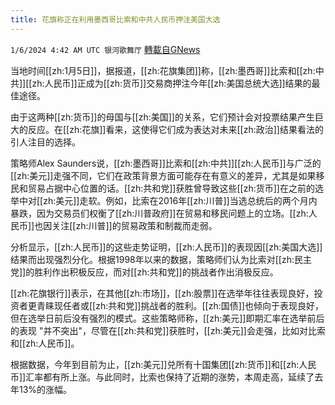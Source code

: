 ```yaml
---
title: 花旗称正在利用墨西哥比索和中共人民币押注美国大选
---
```

`1/6/2024 4:42 AM UTC 银河歌舞厅` [轉載自GNews](https://gnews.org/articles/2189798)

当地时间[[zh:1月5日]]，据报道，[[zh:花旗集团]]称，[[zh:墨西哥]]比索和[[zh:中共]][[zh:人民币]]正成为[[zh:货币]]交易商押注今年[[zh:美国总统大选]]结果的最佳途径。

由于这两种[[zh:货币]]的母国与[[zh:美国]]的关系，它们预计会对投票结果产生巨大的反应。在[[zh:花旗]]看来，这使得它们成为表达对未来[[zh:政治]]结果看法的引人注目的选择。

策略师Alex Saunders说，[[zh:墨西哥]]比索和[[zh:中共]][[zh:人民币]]与广泛的[[zh:美元]]走强不同，它们在政策背景方面可能存在有意义的差异，尤其是如果移民和贸易占据中心位置的话。[[zh:共和党]]获胜曾导致这些[[zh:货币]]在之前的选举中对[[zh:美元]]走软。例如，比索在2016年[[zh:川普]]当选总统后的两个月内暴跌，因为交易员们权衡了[[zh:川普政府]]在贸易和移民问题上的立场。[[zh:人民币]]也因关注[[zh:川普]]的贸易政策和制裁而走弱。

分析显示，[[zh:人民币]]的这些走势证明，[[zh:人民币]]的表现因[[zh:美国大选]]结果而出现强烈分化。根据1998年以来的数据，策略师们认为比索对[[zh:民主党]]的胜利作出积极反应，而对[[zh:共和党]]的挑战者作出消极反应。

[[zh:花旗银行]]表示，在其他[[zh:市场]]，[[zh:股票]]在选举年往往表现良好，投资者更青睐现任者或[[zh:共和党]]挑战者的胜利。[[zh:国债]]也倾向于表现良好，但在选举日前后没有强烈的模式。这些策略师称，[[zh:美元]]即期汇率在选举前后的表现 "并不突出"，尽管在[[zh:共和党]]获胜时，[[zh:美元]]会走强，比如对比索和[[zh:人民币]]。

根据数据，今年到目前为止，[[zh:美元]]兑所有十国集团[[zh:货币]]和[[zh:人民币]]汇率都有所上涨。与此同时，比索也保持了近期的涨势，本周走高，延续了去年13%的涨幅。

